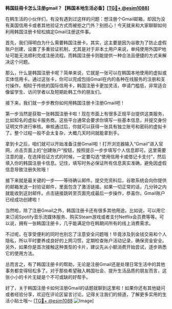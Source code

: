 **韩国註冊卡怎么注册gmail？【韩国本地生活必备】[[TG💪+ @esim1088](https://t.me/s/esim1088)]**

在韩生活的小伙伴们，有没有遇到过这样的问题：想注册个Gmail邮箱，却因为没有美国信用卡或者其他验证方式而被拒之门外？别担心！今天就来和大家聊聊如何利用韩国注册卡轻松搞定Gmail注册这件事。

首先，我们得明白为什么需要韩国注册卡。其实，这主要是因为谷歌为了防止虚假账户创建，设置了多重验证机制，尤其是对于非本土用户来说，单纯使用外国IP地址可能无法顺利完成注册流程。而韩国注册卡则能提供一种合法且便捷的方式来解决这个问题。

那么，什么是韩国注册卡呢？简单来说，它就是一张可以在韩国本地使用的虚拟或实体信用卡。通过这张卡，你可以完成包括Gmail在内的各种在线服务的注册和支付操作。相较于传统的国际信用卡，韩国注册卡更加灵活，申请门槛低，非常适合像留学生、访问学者以及短期赴韩工作的朋友们。

接下来，我们就一步步教你如何用韩国注册卡注册Gmail吧！

第一步当然是获取一张韩国注册卡啦！现在市面上有很多正规平台提供这类服务，比如知名的虚拟卡服务商。这些平台通常会要求你填写一些基本信息，并提交身份证明文件进行审核。审核通过后，你就可以获得一张具有独立账号和密码的虚拟卡了。整个过程一般不会太复杂，大概几天时间就能拿到手。

拿到卡之后，咱们就可以开始准备注册Gmail啦！打开浏览器输入“Gmail”进入官网，点击页面上的“创建账户”按钮，按照提示一步步填写个人信息即可。这里需要注意的是，在选择验证方式的时候，一定要勾选“使用信用卡或借记卡支付”，然后填入你的韩国注册卡信息。记住，填写时务必保证所有信息真实准确，避免因虚假信息导致注册失败哦！

接下来就是最关键的一步——等待确认邮件。提交完资料后，谷歌系统会向你提供的邮箱发送一封验证邮件，里面包含了激活链接。如果一切正常的话，几分钟之内就能收到这封邮件。点击链接跳转至页面完成最后一步操作，恭喜你，Gmail账户已经成功创建啦！

当然啦，除了注册Gmail之外，韩国注册卡还有很多其他用途。比如说，可以用它来订阅Spotify音乐流媒体服务、购买Steam游戏或者支付Netflix会员费等等。可以说，拥有一张韩国注册卡，几乎能满足你在韩期间所有的线上消费需求。

不过呢，在享受便利的同时也别忘了注意安全问题哦！毕竟涉及到金钱交易和个人隐私，所以平时要养成良好的上网习惯，定期检查账户活动记录，确保资金安全。另外，如果你是首次接触这种类型的卡片，建议先从小额消费开始尝试，逐步熟悉它的使用方法。

总而言之，有了韩国注册卡的帮助，无论是注册Gmail还是处理日常生活中的其他事务都变得轻松多了。对于那些希望融入韩国社会、提升生活品质的朋友而言，这张小小的卡片无疑是个不可或缺的好帮手。

好了，关于韩国注册卡如何注册Gmail的话题就聊到这里啦！如果你还有其他疑问或者经验分享，欢迎在评论区留言讨论。记得关注我们的频道，了解更多实用的生活小贴士哦～ [[TG💪+ @esim1088](https://t.me/s/esim1088) ![Image](https://i.postimg.cc/4NQfJmqS/Snipaste-2025-05-13-00-14-12.png)]